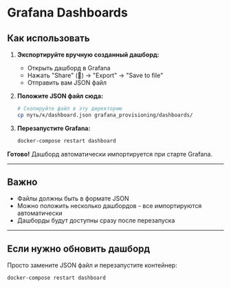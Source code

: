 # Grafana Dashboards

## Как использовать

1. **Экспортируйте вручную созданный дашборд:**
   - Открыть дашборд в Grafana
   - Нажать "Share" (🔗) → "Export" → "Save to file"
   - Отправить вам JSON файл

2. **Положите JSON файл сюда:**

   ```bash
   # Скопируйте файл в эту директорию
   cp путь/к/dashboard.json grafana_provisioning/dashboards/
   ```

3. **Перезапустите Grafana:**

   ```bash
   docker-compose restart dashboard
   ```

**Готово!** Дашборд автоматически импортируется при старте Grafana.

---

## Важно

- Файлы должны быть в формате JSON
- Можно положить несколько дашбордов - все импортируются автоматически
- Дашборды будут доступны сразу после перезапуска

---

## Если нужно обновить дашборд

Просто замените JSON файл и перезапустите контейнер:

```bash
docker-compose restart dashboard
```

